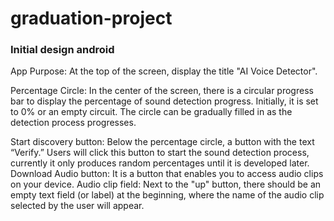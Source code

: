 # graduation-project
### Initial design android 
App Purpose: At the top of the screen, display the title "AI Voice Detector".

Percentage Circle: In the center of the screen, there is a circular progress bar to display the percentage of sound detection progress. Initially, it is set to 0% or an empty circuit. The circle can be gradually filled in as the detection process progresses.

Start discovery button: Below the percentage circle, a button with the text “Verify.” Users will click this button to start the sound detection process, currently it only produces random percentages until it is developed later.
Download Audio button: It is a button that enables you to access audio clips on your device.
Audio clip field: Next to the "up" button, there should be an empty text field (or label) at the beginning, where the name of the audio clip selected by the user will appear.

